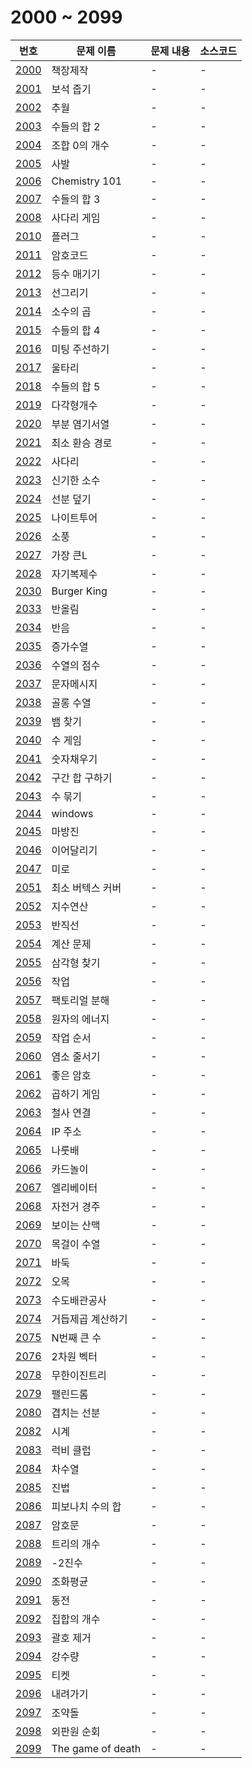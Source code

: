 # 2000 ~ 2099

번호 | 문제 이름 | 문제 내용 | 소스코드
--- | --- | --- | ---
[2000](https://www.acmicpc.net/problem/2000) | 책장제작 | - | -
[2001](https://www.acmicpc.net/problem/2001) | 보석 줍기 | - | -
[2002](https://www.acmicpc.net/problem/2002) | 추월 | - | -
[2003](https://www.acmicpc.net/problem/2003) | 수들의 합 2 | - | -
[2004](https://www.acmicpc.net/problem/2004) | 조합 0의 개수 | - | -
[2005](https://www.acmicpc.net/problem/2005) | 사발 | - | -
[2006](https://www.acmicpc.net/problem/2006) | Chemistry 101  | - | -
[2007](https://www.acmicpc.net/problem/2007) | 수들의 합 3 | - | -
[2008](https://www.acmicpc.net/problem/2008) | 사다리 게임 | - | -
[2010](https://www.acmicpc.net/problem/2010) | 플러그 | - | -
[2011](https://www.acmicpc.net/problem/2011) | 암호코드 | - | -
[2012](https://www.acmicpc.net/problem/2012) | 등수 매기기 | - | -
[2013](https://www.acmicpc.net/problem/2013) | 선그리기 | - | -
[2014](https://www.acmicpc.net/problem/2014) | 소수의 곱 | - | -
[2015](https://www.acmicpc.net/problem/2015) | 수들의 합 4 | - | -
[2016](https://www.acmicpc.net/problem/2016) | 미팅 주선하기 | - | -
[2017](https://www.acmicpc.net/problem/2017) | 울타리 | - | -
[2018](https://www.acmicpc.net/problem/2018) | 수들의 합 5 | - | -
[2019](https://www.acmicpc.net/problem/2019) | 다각형개수 | - | -
[2020](https://www.acmicpc.net/problem/2020) | 부분 염기서열 | - | -
[2021](https://www.acmicpc.net/problem/2021) | 최소 환승 경로 | - | -
[2022](https://www.acmicpc.net/problem/2022) | 사다리 | - | -
[2023](https://www.acmicpc.net/problem/2023) | 신기한 소수 | - | -
[2024](https://www.acmicpc.net/problem/2024) | 선분 덮기 | - | -
[2025](https://www.acmicpc.net/problem/2025) | 나이트투어 | - | -
[2026](https://www.acmicpc.net/problem/2026) | 소풍 | - | -
[2027](https://www.acmicpc.net/problem/2027) | 가장 큰L | - | -
[2028](https://www.acmicpc.net/problem/2028) | 자기복제수 | - | -
[2030](https://www.acmicpc.net/problem/2030) | Burger King | - | -
[2033](https://www.acmicpc.net/problem/2033) | 반올림 | - | -
[2034](https://www.acmicpc.net/problem/2034) | 반음 | - | -
[2035](https://www.acmicpc.net/problem/2035) | 증가수열 | - | -
[2036](https://www.acmicpc.net/problem/2036) | 수열의 점수 | - | -
[2037](https://www.acmicpc.net/problem/2037) | 문자메시지 | - | -
[2038](https://www.acmicpc.net/problem/2038) | 골롱 수열 | - | -
[2039](https://www.acmicpc.net/problem/2039) | 뱀 찾기 | - | -
[2040](https://www.acmicpc.net/problem/2040) | 수 게임 | - | -
[2041](https://www.acmicpc.net/problem/2041) | 숫자채우기 | - | -
[2042](https://www.acmicpc.net/problem/2042) | 구간 합 구하기 | - | -
[2043](https://www.acmicpc.net/problem/2043) | 수 묶기 | - | -
[2044](https://www.acmicpc.net/problem/2044) | windows | - | -
[2045](https://www.acmicpc.net/problem/2045) | 마방진 | - | -
[2046](https://www.acmicpc.net/problem/2046) | 이어달리기 | - | -
[2047](https://www.acmicpc.net/problem/2047) | 미로 | - | -
[2051](https://www.acmicpc.net/problem/2051) | 최소 버텍스 커버 | - | -
[2052](https://www.acmicpc.net/problem/2052) | 지수연산 | - | -
[2053](https://www.acmicpc.net/problem/2053) | 반직선 | - | -
[2054](https://www.acmicpc.net/problem/2054) | 계산 문제 | - | -
[2055](https://www.acmicpc.net/problem/2055) | 삼각형 찾기 | - | -
[2056](https://www.acmicpc.net/problem/2056) | 작업 | - | -
[2057](https://www.acmicpc.net/problem/2057) | 팩토리얼 분해 | - | -
[2058](https://www.acmicpc.net/problem/2058) | 원자의 에너지 | - | -
[2059](https://www.acmicpc.net/problem/2059) | 작업 순서 | - | -
[2060](https://www.acmicpc.net/problem/2060) | 염소 줄서기 | - | -
[2061](https://www.acmicpc.net/problem/2061) | 좋은 암호 | - | -
[2062](https://www.acmicpc.net/problem/2062) | 곱하기 게임 | - | -
[2063](https://www.acmicpc.net/problem/2063) | 철사 연결 | - | -
[2064](https://www.acmicpc.net/problem/2064) | IP 주소 | - | -
[2065](https://www.acmicpc.net/problem/2065) | 나룻배 | - | -
[2066](https://www.acmicpc.net/problem/2066) | 카드놀이 | - | -
[2067](https://www.acmicpc.net/problem/2067) | 엘리베이터 | - | -
[2068](https://www.acmicpc.net/problem/2068) | 자전거 경주 | - | -
[2069](https://www.acmicpc.net/problem/2069) | 보이는 산맥 | - | -
[2070](https://www.acmicpc.net/problem/2070) | 목걸이 수열 | - | -
[2071](https://www.acmicpc.net/problem/2071) | 바둑 | - | -
[2072](https://www.acmicpc.net/problem/2072) | 오목 | - | -
[2073](https://www.acmicpc.net/problem/2073) | 수도배관공사 | - | -
[2074](https://www.acmicpc.net/problem/2074) | 거듭제곱 계산하기 | - | -
[2075](https://www.acmicpc.net/problem/2075) | N번째 큰 수 | - | -
[2076](https://www.acmicpc.net/problem/2076) | 2차원 벡터 | - | -
[2078](https://www.acmicpc.net/problem/2078) | 무한이진트리 | - | -
[2079](https://www.acmicpc.net/problem/2079) | 팰린드롬 | - | -
[2080](https://www.acmicpc.net/problem/2080) | 겹치는 선분 | - | -
[2082](https://www.acmicpc.net/problem/2082) | 시계 | - | -
[2083](https://www.acmicpc.net/problem/2083) | 럭비 클럽 | - | -
[2084](https://www.acmicpc.net/problem/2084) | 차수열 | - | -
[2085](https://www.acmicpc.net/problem/2085) | 진법 | - | -
[2086](https://www.acmicpc.net/problem/2086) | 피보나치 수의 합 | - | -
[2087](https://www.acmicpc.net/problem/2087) | 암호문 | - | -
[2088](https://www.acmicpc.net/problem/2088) | 트리의 개수 | - | -
[2089](https://www.acmicpc.net/problem/2089) | -2진수 | - | -
[2090](https://www.acmicpc.net/problem/2090) | 조화평균 | - | -
[2091](https://www.acmicpc.net/problem/2091) | 동전 | - | -
[2092](https://www.acmicpc.net/problem/2092) | 집합의 개수 | - | -
[2093](https://www.acmicpc.net/problem/2093) | 괄호 제거 | - | -
[2094](https://www.acmicpc.net/problem/2094) | 강수량 | - | -
[2095](https://www.acmicpc.net/problem/2095) | 티켓 | - | -
[2096](https://www.acmicpc.net/problem/2096) | 내려가기 | - | -
[2097](https://www.acmicpc.net/problem/2097) | 조약돌 | - | -
[2098](https://www.acmicpc.net/problem/2098) | 외판원 순회 | - | -
[2099](https://www.acmicpc.net/problem/2099) | The game of death | - | -
